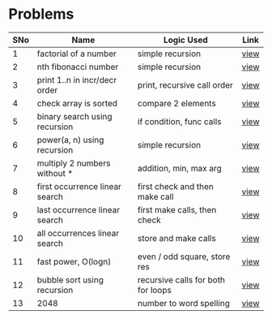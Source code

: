 # Problems

SNo | Name | Logic Used | Link |
----|------|------------|------|
1 | factorial of a number | simple recursion | [view](factorial.cpp)
2 | nth fibonacci number | simple recursion | [view](fibonacci_number.cpp)
3 | print 1..n in incr/decr order | print, recursive call order | [view](increasing_decreasing_numbers.cpp) 
4 | check array is sorted | compare 2 elements | [view](check_array_sorted.cpp)
5 | binary search using recursion | if condition, func calls | [view](binary_search.cpp)
6 | power(a, n) using recursion | simple recursion | [view](power.cpp)
7 | multiply 2 numbers without * | addition, min, max arg | [view](multiply.cpp)
8 | first occurrence linear search | first check and then make call | [view](first_occurrence.cpp)
9 | last occurrence linear search | first make calls, then check | [view](last_occurrence.cpp)
10 | all occurrences linear search | store and make calls | [view](all_occurrences.cpp)
11 | fast power, O(logn) | even / odd square, store res | [view](fast_power.cpp)
12 | bubble sort using recursion | recursive calls for both for loops | [view](bubble_sort_recursion.cpp)
13 | 2048 | number to word spelling | [view](2048.cpp)